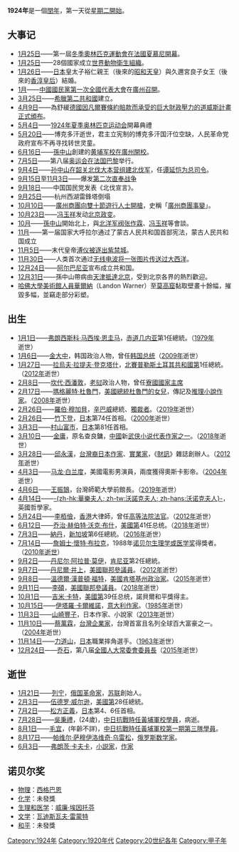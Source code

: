 **1924年**是一個[閏年](https://zh.wikipedia.org/wiki/閏年 "wikilink")，第一天從[星期二開始](https://zh.wikipedia.org/wiki/星期二 "wikilink")。

## 大事记

  - [1月25日](../Page/1月25日.md "wikilink")——第一屆[冬季奧林匹克運動會在法國](https://zh.wikipedia.org/wiki/冬季奧林匹克運動會 "wikilink")[夏慕尼開幕](https://zh.wikipedia.org/wiki/夏慕尼 "wikilink")。
  - [1月25日](../Page/1月25日.md "wikilink")——28個國家成立[世界動物衛生組織](https://zh.wikipedia.org/wiki/世界動物衛生組織 "wikilink")。
  - [1月26日](../Page/1月26日.md "wikilink")——[日本](../Page/日本.md "wikilink")皇太子裕仁親王（後來的[昭和天皇](../Page/昭和天皇.md "wikilink")）與久邇宮良子女王（後來的[香淳皇后](../Page/香淳皇后.md "wikilink")）結婚。
  - [1月](https://zh.wikipedia.org/wiki/1月 "wikilink")——[中國國民黨第一次全國代表大會](../Page/中國國民黨第一次全國代表大會.md "wikilink")在[廣州召開](https://zh.wikipedia.org/wiki/廣州 "wikilink")。
  - [3月25日](../Page/3月25日.md "wikilink")——[希臘第二共和國](../Page/希臘第二共和國.md "wikilink")建立。
  - [4月9日](../Page/4月9日.md "wikilink")——為舒緩[德國因](https://zh.wikipedia.org/wiki/德國 "wikilink")[凡爾賽條約賠款而承受的巨大財政壓力的](https://zh.wikipedia.org/wiki/凡爾賽條約 "wikilink")[道威斯計畫正式頒布](https://zh.wikipedia.org/wiki/道威斯計畫 "wikilink")。
  - [5月4日](../Page/5月4日.md "wikilink")——[1924年夏季奥林匹克运动会](../Page/1924年夏季奥林匹克运动会.md "wikilink")開幕典禮
  - [5月20日](../Page/5月20日.md "wikilink")——博克多汗逝世，君主立宪制的博克多汗国汗位空缺，人民革命党政府宣布不再寻找转世灵童。
  - [6月16日](../Page/6月16日.md "wikilink")——[孫中山](../Page/孫中山.md "wikilink")創建的[黄埔军校在廣州開校](https://zh.wikipedia.org/wiki/黄埔军校 "wikilink")。
  - [7月5日](https://zh.wikipedia.org/wiki/7月5日 "wikilink")——第八届[奥运会在](../Page/奥林匹克运动会.md "wikilink")[法国](https://zh.wikipedia.org/wiki/法国 "wikilink")[巴黎](../Page/巴黎.md "wikilink")举行。
  - [9月4日](../Page/9月4日.md "wikilink")——[孙中山在韶关北伐大本营组建](https://zh.wikipedia.org/wiki/孙中山 "wikilink")[北伐军](https://zh.wikipedia.org/wiki/北伐军 "wikilink")，任[谭延恺为总司令](https://zh.wikipedia.org/wiki/谭延恺 "wikilink")。
  - [9月15日](../Page/9月15日.md "wikilink")至[11月3日](../Page/11月3日.md "wikilink")——爆发[第二次直奉战争](https://zh.wikipedia.org/wiki/第二次直奉战争 "wikilink")
  - [9月18日](../Page/9月18日.md "wikilink")——中国国民党发表《北伐宣言》。
  - [9月25日](../Page/9月25日.md "wikilink")——杭州西湖雷鋒塔倒塌
  - [10月10日](../Page/10月10日.md "wikilink")——[廣州商團向](https://zh.wikipedia.org/wiki/廣州商團 "wikilink")[雙十節遊行人士開槍](https://zh.wikipedia.org/wiki/雙十節 "wikilink")，史稱「[廣州商團事變](https://zh.wikipedia.org/wiki/廣州商團事變 "wikilink")」。
  - [10月23日](../Page/10月23日.md "wikilink")——[冯玉祥](../Page/冯玉祥.md "wikilink")发动[北京政变](../Page/北京政变.md "wikilink")。
  - [10月](../Page/10月.md "wikilink")——[孫中山](../Page/孫中山.md "wikilink")開始北上，與[北洋军阀](../Page/北洋军阀.md "wikilink")[张作霖](../Page/张作霖.md "wikilink")、[冯玉祥](../Page/冯玉祥.md "wikilink")等會談。
  - [11月](../Page/11月.md "wikilink")——第一届国家大呼拉尔通过了蒙古人民共和国首部宪法，蒙古人民共和国成立
  - [11月5日](../Page/11月5日.md "wikilink")——末代皇帝[溥仪被逐出](https://zh.wikipedia.org/wiki/爱新觉罗·溥仪 "wikilink")[紫禁城](https://zh.wikipedia.org/wiki/紫禁城 "wikilink")。
  - [11月30日](../Page/11月30日.md "wikilink")——人类首次通过[无线电波将一张图片传送过](https://zh.wikipedia.org/wiki/无线电 "wikilink")[大西洋](../Page/大西洋.md "wikilink")。
  - [12月24日](../Page/12月24日.md "wikilink")——[阿尔巴尼亚](../Page/阿尔巴尼亚.md "wikilink")宣布成立共和国。
  - [12月31日](../Page/12月31日.md "wikilink")——孫中山帶病由[天津抵達](https://zh.wikipedia.org/wiki/天津 "wikilink")[北京](https://zh.wikipedia.org/wiki/北京 "wikilink")，受到北京各界的熱烈歡迎。
  - [哈佛大學美術館人員](https://zh.wikipedia.org/wiki/哈佛大學 "wikilink")[華爾納](https://zh.wikipedia.org/wiki/華爾納 "wikilink")（Landon Warner）至[莫高窟](../Page/莫高窟.md "wikilink")黏取壁畫十餘幅，摧毀多幅，並竊走部分彩塑。

## 出生

  - [1月1日](../Page/1月1日.md "wikilink")——[弗朗西斯科·马西埃·恩圭马](../Page/弗朗西斯科·马西埃·恩圭马.md "wikilink")，[赤道几内亚](../Page/赤道几内亚.md "wikilink")第1任總統。（[1979年](../Page/1979年.md "wikilink")逝世）
  - [1月6日](../Page/1月6日.md "wikilink")——[金大中](../Page/金大中.md "wikilink")，韩国政治人物，曾任[韩国总统](https://zh.wikipedia.org/wiki/韩国总统 "wikilink")（[2009年](../Page/2009年.md "wikilink")逝世）
  - [1月27日](../Page/1月27日.md "wikilink")——[拉烏夫·拉提夫·登克塔什](https://zh.wikipedia.org/wiki/拉烏夫·拉提夫·登克塔什 "wikilink")，[北賽普勒斯土耳其共和國第](https://zh.wikipedia.org/wiki/北賽普勒斯土耳其共和國 "wikilink")1任總統。（[2012年](../Page/2012年.md "wikilink")逝世）
  - [2月8日](../Page/2月8日.md "wikilink")——[坎代·西潘敦](../Page/坎代·西潘敦.md "wikilink")，[老挝](../Page/老挝.md "wikilink")政治人物，曾任[寮國國家主席](https://zh.wikipedia.org/wiki/寮國國家主席 "wikilink")
  - [2月17日](../Page/2月17日.md "wikilink")——[瑪格麗特·杜魯門](../Page/瑪格麗特·杜魯門.md "wikilink")，[美國總統](../Page/美国总统.md "wikilink")[杜魯門的女兒](https://zh.wikipedia.org/wiki/哈利·S·杜鲁门 "wikilink")，傳記及[推理小說](../Page/推理小說.md "wikilink")[作家](https://zh.wikipedia.org/wiki/作家 "wikilink")。（[2008年](../Page/2008年.md "wikilink")逝世）
  - [2月26日](../Page/2月26日.md "wikilink")——[羅伯·穆加貝](../Page/羅伯·穆加貝.md "wikilink")，[辛巴威](../Page/辛巴威.md "wikilink")總統、[獨裁者](../Page/獨裁者.md "wikilink")。（[2019年](../Page/2019年.md "wikilink")逝世）
  - [2月26日](../Page/2月26日.md "wikilink")——[竹下登](../Page/竹下登.md "wikilink")，[日本](../Page/日本.md "wikilink")第74任首相。（[2000年](../Page/2000年.md "wikilink")逝世）
  - [3月3日](../Page/3月3日.md "wikilink")——[村山富市](../Page/村山富市.md "wikilink")，[日本](../Page/日本.md "wikilink")第81任首相。
  - [3月10日](../Page/3月10日.md "wikilink")——[金庸](../Page/金庸.md "wikilink")，原名查良鏞，[中國](../Page/中國.md "wikilink")新[武侠小说代表](https://zh.wikipedia.org/wiki/武侠小说 "wikilink")[作家之一](https://zh.wikipedia.org/wiki/作家 "wikilink")。（[2018年](../Page/2018年.md "wikilink")逝世）
  - [3月28日](../Page/3月28日.md "wikilink")——[邱永漢](../Page/邱永漢.md "wikilink")，[台灣裔日本作家](https://zh.wikipedia.org/wiki/台灣 "wikilink")、[實業家](https://zh.wikipedia.org/wiki/實業家 "wikilink")，《[財訊](https://zh.wikipedia.org/wiki/財訊 "wikilink")》雜誌創辦人。（[2012年](../Page/2012年.md "wikilink")逝世）
  - [4月3日](../Page/4月3日.md "wikilink")——[马龙·白兰度](../Page/马龙·白兰度.md "wikilink")，美國電影男演員，兩度獲得奧斯卡影帝。（[2004年](../Page/2004年.md "wikilink")逝世）
  - [4月6日](../Page/4月6日.md "wikilink")——[王振鵠](../Page/王振鵠.md "wikilink")，台灣師範大學前館長。（[2019年](../Page/2019年.md "wikilink")逝世）
  - [4月14日](../Page/4月14日.md "wikilink")——[-{zh-hk:華樂夫人; zh-tw:沃諾克夫人; zh-hans:沃诺克夫人}-](../Page/華樂夫人.md "wikilink")，英國哲學家。
  - [5月24日](../Page/5月24日.md "wikilink")——[李栢儉](../Page/李栢儉.md "wikilink")，[香港](../Page/香港.md "wikilink")大律師，曾任[高等法院法官](../Page/香港特別行政區高等法院原訟法庭.md "wikilink")。（[2012年](../Page/2012年.md "wikilink")逝世）
  - [6月12日](../Page/6月12日.md "wikilink")——[乔治·赫伯特·沃克·布什](../Page/乔治·赫伯特·沃克·布什.md "wikilink")，[美國第](https://zh.wikipedia.org/wiki/美國 "wikilink")41任总统。（[2018年](../Page/2018年.md "wikilink")逝世）
  - [7月3日](../Page/7月3日.md "wikilink")——[納丹](../Page/塞拉潘·纳丹.md "wikilink")，[新加坡](../Page/新加坡.md "wikilink")第6任總統。（[2016年](../Page/2016年.md "wikilink")逝世）
  - [7月14日](https://zh.wikipedia.org/wiki/7月14日 "wikilink")——[詹姆士·懷特·布拉克](https://zh.wikipedia.org/wiki/詹姆士·懷特·布拉克 "wikilink")，1988年[诺贝尔生理学或医学奖](../Page/诺贝尔生理学或医学奖.md "wikilink")得獎者。（[2010年逝世](https://zh.wikipedia.org/wiki/2010年 "wikilink")）
  - [9月2日](../Page/9月2日.md "wikilink")——[丹尼尔·阿拉普·莫伊](../Page/丹尼尔·阿拉普·莫伊.md "wikilink")，[肯尼亚](../Page/肯尼亚.md "wikilink")第2任總統。
  - [9月7日](../Page/9月7日.md "wikilink")——[丹尼爾·井上](../Page/丹尼爾·井上.md "wikilink")，[美國聯邦參議員](https://zh.wikipedia.org/wiki/美國 "wikilink")。（[2012年](../Page/2012年.md "wikilink")逝世）
  - [9月8日](../Page/9月8日.md "wikilink")——[溫德爾·漢普頓·福特](https://zh.wikipedia.org/wiki/溫德爾·H·福特 "wikilink")，[美國](https://zh.wikipedia.org/wiki/美國 "wikilink")[肯塔基州](../Page/肯塔基州.md "wikilink")[政治家](../Page/政治家.md "wikilink")。（[2015年](../Page/2015年.md "wikilink")逝世）
  - [9月11日](../Page/9月11日.md "wikilink")——[李碩](https://zh.wikipedia.org/wiki/李碩 "wikilink")，[美國聯邦參議員](https://zh.wikipedia.org/wiki/美國 "wikilink")。（[2018年](../Page/2018年.md "wikilink")逝世）
  - [10月1日](../Page/10月1日.md "wikilink")——[吉米·卡特](../Page/吉米·卡特.md "wikilink")，[美國第](https://zh.wikipedia.org/wiki/美國 "wikilink")39任总统，諾貝爾和平獎得主。
  - [10月15日](../Page/10月15日.md "wikilink")——[伊塔羅·卡爾維諾](https://zh.wikipedia.org/wiki/伊塔羅·卡爾維諾 "wikilink")，[意大利](../Page/意大利.md "wikilink")[作家](https://zh.wikipedia.org/wiki/作家 "wikilink")。（[1985年](../Page/1985年.md "wikilink")逝世）
  - [11月3日](../Page/11月3日.md "wikilink")——[山崎豐子](../Page/山崎豐子.md "wikilink")，日本作家、小說家（[2013年](../Page/2013年.md "wikilink")逝世）
  - [11月10日](../Page/11月10日.md "wikilink")——[蔡萬霖](../Page/蔡萬霖.md "wikilink")，[台灣企業家](https://zh.wikipedia.org/wiki/台灣 "wikilink")，台灣首富且名列全球百大富豪之一。（[2004年](../Page/2004年.md "wikilink")逝世）
  - [11月14日](../Page/11月14日.md "wikilink")——[力道山](../Page/力道山.md "wikilink")，[日本](../Page/日本.md "wikilink")職業摔角選手。（[1963年](../Page/1963年.md "wikilink")逝世）
  - [12月24日](../Page/12月24日.md "wikilink")——[乔石](../Page/乔石.md "wikilink")，第八届[全國人大常委會委員長](https://zh.wikipedia.org/wiki/全國人大常委會委員長 "wikilink")（[2015年](../Page/2015年.md "wikilink")逝世）

## 逝世

  - [1月21日](https://zh.wikipedia.org/wiki/1月21日 "wikilink")——[列宁](https://zh.wikipedia.org/wiki/列宁 "wikilink")，[俄国革命家](https://zh.wikipedia.org/wiki/俄国 "wikilink")，[苏联](../Page/苏联.md "wikilink")創始人。
  - [2月3日](../Page/2月3日.md "wikilink")——[伍德罗·威尔逊](../Page/伍德罗·威尔逊.md "wikilink")，[美國第](https://zh.wikipedia.org/wiki/美國 "wikilink")28任總統。
  - [7月2日](../Page/7月2日.md "wikilink")——[松方正義](../Page/松方正義.md "wikilink")，[日本](../Page/日本.md "wikilink")第4、6任首相。
  - [7月28日](https://zh.wikipedia.org/wiki/7月28日 "wikilink")——[吳秉禮](https://zh.wikipedia.org/wiki/吳秉禮 "wikilink")，(24歲)，[中日抗戰時任黃埔軍校學員](https://zh.wikipedia.org/wiki/中日抗戰 "wikilink")，病逝。
  - [8月1日](../Page/8月1日.md "wikilink")——[毛宜](https://zh.wikipedia.org/wiki/毛宜 "wikilink")，(年齡不詳)，[中日抗戰時任黃埔軍校第一期第三隊學員](https://zh.wikipedia.org/wiki/中日抗戰 "wikilink")。
  - [8月17日](../Page/8月17日.md "wikilink")——[帕维尔·萨穆伊洛维奇·乌雷松](https://zh.wikipedia.org/wiki/帕维尔·萨穆伊洛维奇·乌雷松 "wikilink")，[俄罗斯](../Page/俄罗斯.md "wikilink")[数学家](../Page/数学家.md "wikilink")。
  - [6月3日](../Page/6月3日.md "wikilink")——[弗朗茨·卡夫卡](../Page/弗朗茨·卡夫卡.md "wikilink")，[小説家](https://zh.wikipedia.org/wiki/小説家 "wikilink")，[作家](https://zh.wikipedia.org/wiki/作家 "wikilink")

## 诺贝尔奖

  - [物理](../Page/诺贝尔物理学奖.md "wikilink")：[西格巴恩](../Page/曼内·西格巴恩.md "wikilink")
  - [化学](../Page/诺贝尔化学奖.md "wikilink")：未發獎
  - [生理和医学](../Page/诺贝尔生理学或医学奖.md "wikilink")：[威廉·埃因托芬](../Page/威廉·埃因托芬.md "wikilink")
  - [文学](../Page/诺贝尔文学奖.md "wikilink")：[瓦迪斯瓦夫·雷蒙特](../Page/瓦迪斯瓦夫·雷蒙特.md "wikilink")
  - [和平](../Page/诺贝尔和平奖.md "wikilink")：未發獎

[Category:1924年](https://zh.wikipedia.org/wiki/Category:1924年 "wikilink") [Category:1920年代](https://zh.wikipedia.org/wiki/Category:1920年代 "wikilink") [Category:20世纪各年](https://zh.wikipedia.org/wiki/Category:20世纪各年 "wikilink") [Category:甲子年](https://zh.wikipedia.org/wiki/Category:甲子年 "wikilink")